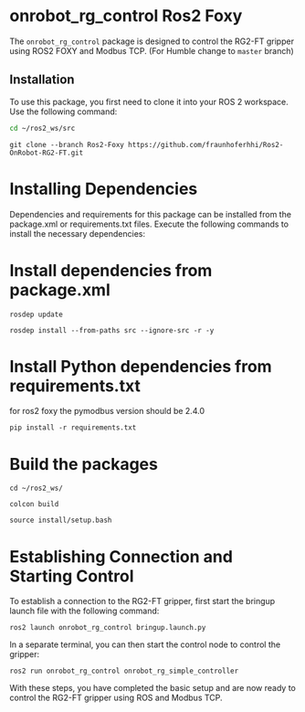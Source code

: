 # onrobot_rg_control Ros2 Foxy

The `onrobot_rg_control` package is designed to control the RG2-FT gripper using ROS2 FOXY and Modbus TCP.
(For Humble change to `master` branch)

## Installation

To use this package, you first need to clone it into your ROS 2 workspace. Use the following command:

```bash
cd ~/ros2_ws/src
```
```
git clone --branch Ros2-Foxy https://github.com/fraunhoferhhi/Ros2-OnRobot-RG2-FT.git
```
# Installing Dependencies
Dependencies and requirements for this package can be installed from the package.xml or requirements.txt files. Execute the following commands to install the necessary dependencies:
# Install dependencies from package.xml
```
rosdep update
```
```
rosdep install --from-paths src --ignore-src -r -y
```
# Install Python dependencies from requirements.txt
for ros2 foxy the pymodbus version should be 2.4.0
```
pip install -r requirements.txt
```
# Build the packages
```
cd ~/ros2_ws/
```
```
colcon build
```
```
source install/setup.bash
```
# Establishing Connection and Starting Control
To establish a connection to the RG2-FT gripper, first start the bringup launch file with the following command:
```
ros2 launch onrobot_rg_control bringup.launch.py
```
In a separate terminal, you can then start the control node to control the gripper:
```
ros2 run onrobot_rg_control onrobot_rg_simple_controller
```
With these steps, you have completed the basic setup and are now ready to control the RG2-FT gripper using ROS and Modbus TCP.
